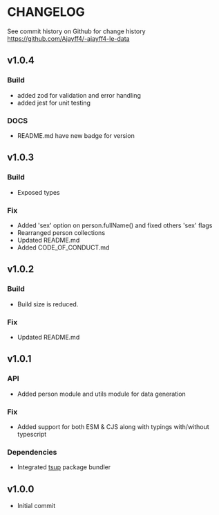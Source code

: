 # CHANGELOG

See commit history on Github for change history
https://github.com/Ajayff4/-ajayff4-le-data

## v1.0.4
### Build
  - added zod for validation and error handling
  - added jest for unit testing
### DOCS
  - README.md have new badge for version

## v1.0.3
### Build
  - Exposed types
### Fix
  - Added 'sex' option on person.fullName() and fixed others 'sex' flags
  - Rearranged person collections
  - Updated README.md
  - Added CODE_OF_CONDUCT.md

## v1.0.2
### Build
  - Build size is reduced.
### Fix
  - Updated README.md

## v1.0.1
### API
  - Added person module and utils module for data generation
### Fix
  - Added support for both ESM & CJS along with typings with/without typescript
### Dependencies
  - Integrated [tsup](https://www.npmjs.com/package/tsup) package bundler

## v1.0.0
  - Initial commit
